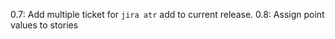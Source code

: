 0.7: Add multiple ticket for `jira atr` add to current release.
0.8: Assign point values to stories
